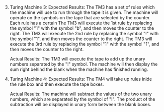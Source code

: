 3. Turing Machine 3:
    Expected Results:
The TM3 has a set of rules which the machine will use to run through the tape it is given. The machine will operate on the symbols on the tape that are selected by the counter. Each rule has a certain 
The TM3 will execute the 1st rule by replacing the symbol "1" with the symbol "b", and then moves the counter to the right.
The TM3 will execute the 2nd rule by replacing the symbol "!" with the symbol "1", and then moves the counter to the right.
The TM3 will execute the 3rd rule by replacing the symbol "1" with the symbol "1", and then moves the counter to the right.


    Actual Results:
The TM3 will execute the tape to add up the unary numbers separated by the "!" symbol. The machine will then display the sum right behind the blank when the machine has finished running.


4. Turing Machine 4:
    Expected Results:
The TM4 will take up rules inide the rule box and then execute the tape boxes. 

    Actual Results:
The machine will subtract the values of the two unary numbers, which are separated by the symbol of "!". The product of the subtraction will be displayed in unary form between the blank boxes.
